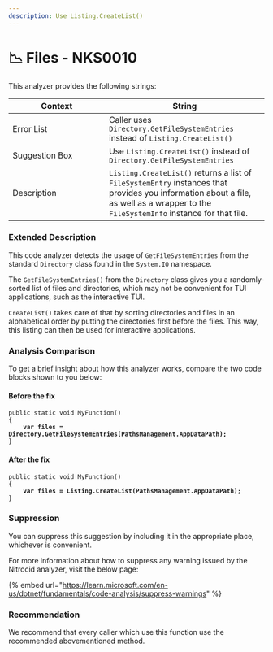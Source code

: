 ```yaml
---
description: Use Listing.CreateList()
---
```


# 📉 Files - NKS0010

This analyzer provides the following strings:

<table><thead><tr><th width="174">Context</th><th>String</th></tr></thead><tbody><tr><td>Error List</td><td>Caller uses <code>Directory.GetFileSystemEntries</code> instead of <code>Listing.CreateList()</code></td></tr><tr><td>Suggestion Box</td><td>Use <code>Listing.CreateList()</code> instead of <code>Directory.GetFileSystemEntries</code></td></tr><tr><td>Description</td><td><code>Listing.CreateList()</code> returns a list of <code>FileSystemEntry</code> instances that provides you information about a file, as well as a wrapper to the <code>FileSystemInfo</code> instance for that file.</td></tr></tbody></table>

### Extended Description

This code analyzer detects the usage of `GetFileSystemEntries` from the standard `Directory` class found in the `System.IO` namespace.

The `GetFileSystemEntries()` from the `Directory` class gives you a randomly-sorted list of files and directories, which may not be convenient for TUI applications, such as the interactive TUI.

`CreateList()` takes care of that by sorting directories and files in an alphabetical order by putting the directories first before the files. This way, this listing can then be used for interactive applications.

### Analysis Comparison

To get a brief insight about how this analyzer works, compare the two code blocks shown to you below:

#### Before the fix

<pre class="language-csharp" data-title="Somewhere in your mod code..." data-line-numbers><code class="lang-csharp">public static void MyFunction()
{
<strong>    var files = Directory.GetFileSystemEntries(PathsManagement.AppDataPath);
</strong>}
</code></pre>

#### After the fix

<pre class="language-csharp" data-title="Somewhere in your mod code..." data-line-numbers><code class="lang-csharp">public static void MyFunction()
{
<strong>    var files = Listing.CreateList(PathsManagement.AppDataPath);
</strong>}
</code></pre>

### Suppression

You can suppress this suggestion by including it in the appropriate place, whichever is convenient.

For more information about how to suppress any warning issued by the Nitrocid analyzer, visit the below page:

{% embed url="https://learn.microsoft.com/en-us/dotnet/fundamentals/code-analysis/suppress-warnings" %}

### Recommendation

We recommend that every caller which use this function use the recommended abovementioned method.
